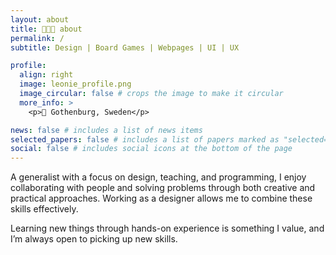 ```yaml
---
layout: about
title: 👩🏻‍💻 about
permalink: /
subtitle: Design | Board Games | Webpages | UI | UX

profile:
  align: right
  image: leonie_profile.png
  image_circular: false # crops the image to make it circular
  more_info: >
    <p>📍 Gothenburg, Sweden</p>

news: false # includes a list of news items
selected_papers: false # includes a list of papers marked as "selected={true}"
social: false # includes social icons at the bottom of the page
---
```


A generalist with a focus on design, teaching, and programming, I enjoy collaborating with people and solving problems through both creative and practical approaches. Working as a designer allows me to combine these skills effectively.

Learning new things through hands-on experience is something I value, and I’m always open to picking up new skills.
